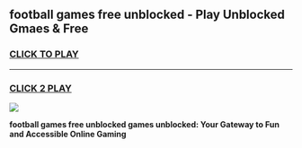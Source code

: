 
## football games free unblocked - Play Unblocked Gmaes & Free
<h3>
<a href="https://premium.freeplayer.one?title=football_games_free_unblocked&ref=19F">CLICK TO PLAY</a></h3>
<hr>

<h3>
<a href="https://premium.freeplayer.one?title=football_games_free_unblocked&ref=19F">CLICK 2 PLAY</a>
  
</h3>

<a href="https://premium.freeplayer.one?title=football_games_free_unblocked&ref=19F/"><img src="https://clearcache.store/games.png"></a>


**football games free unblocked games unblocked: Your Gateway to Fun and Accessible Online Gaming**
